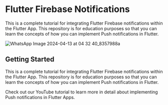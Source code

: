 # Flutter Firebase Notifications

This is a complete tutorial for integrating Flutter Firebase notifications within the Flutter App. This repository is for education purposes so that you can learn the concepts of how you can implement Push notifications in Flutter.

![WhatsApp Image 2024-04-13 at 04 32 40_8357988a](https://github.com/HeyFlutter-Public/one_signal_push_notifications/assets/56497715/3f1ddea7-1692-43db-9336-0a8fb6ffd0b9)


## Getting Started

This is a complete tutorial for integrating Flutter Firebase notifications within the Flutter App. This repository is for education purposes so that you can learn the concepts of how you can implement Push notifications in Flutter.

Check out our YouTube tutorial to learn more in detail about implementing Push notifications in Flutter Apps.

